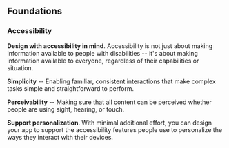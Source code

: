 ## Foundations

### Accessibility

**Design with accessibility in mind**. Accessibility is not just about making information available to people with disabilities -- it's about making information available to everyone, regardless of their capabilities or situation.

**Simplicity** -- Enabling familiar, consistent interactions that make complex tasks simple and straightforward to perform.

**Perceivability** -- Making sure that all content can be perceived whether people are using sight, hearing, or touch.

**Support personalization**. With minimal additional effort, you can design your app to support the accessibility features people use to personalize the ways they interact with their devices.

